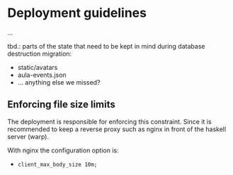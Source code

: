 # Deployment guidelines

...

tbd.: parts of the state that need to be kept in mind during database destruction migration:

- static/avatars
- aula-events.json
- ...  anything else we missed?


## Enforcing file size limits

The deployment is responsible for enforcing this constraint. Since it is recommended to keep a
reverse proxy such as nginx in front of the haskell server (warp).

With nginx the configuration option is:

* `client_max_body_size 10m;`
